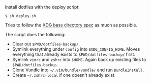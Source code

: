Install dotfiles with the deploy script:

    $ sh deploy.sh

Tries to follow the [XDG base directory
spec](https://specifications.freedesktop.org/basedir-spec/basedir-spec-latest.html)
as much as possible.

The script does the following:
 - Clear out `$PWD/dotfiles-backup/`.
 - Symlink everything under `config` into `$XDG_CONFIG_HOME`. Moves everything
   that already exists to `$PWD/dotfiles-backup/` first.
 - Symlink `vimrc` and `zshrc` into `$HOME`. Again back up existing files to
   `$PWD/dotfiles-backup`.
 - Clone Vundle into `~/.vim/bundle/vundle/` and run `BundleInstall`.
 - Create `~/.zshrc-local` if one doesn't already exist.
